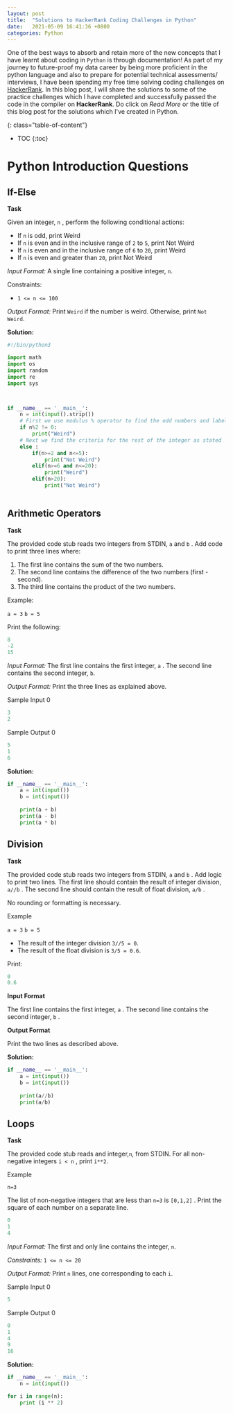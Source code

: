 ```yaml
---
layout: post
title:  "Solutions to HackerRank Coding Challenges in Python"
date:   2021-05-09 16:41:36 +0800
categories: Python
---
```


One of the best ways to absorb and retain more of the new concepts that I have learnt about coding in `Python` is through documentation! As part of my journey to future-proof my data career by being more proficient in the python language and also to prepare for potential technical assessments/ interviews, I have been spending my free time solving coding challenges on [HackerRank][hackerrank]. 
In this blog post, I will share the solutions to some of the practice challenges which I have completed and successfully passed the code in the compiler on **HackerRank**. Do click on *Read More* or the title of this blog post for the solutions which I've created in Python.

{: class="table-of-content"}
* TOC
{:toc}

# Python Introduction Questions

## If-Else

**Task**

Given an integer, `n` , perform the following conditional actions:

- If `n` is odd, print Weird
- If `n` is even and in the inclusive range of `2` to `5`, print Not Weird
- If `n` is even and in the inclusive range of `6` to `20`, print Weird
- If `n` is even and greater than `20`, print Not Weird

*Input Format:*
A single line containing a positive integer, `n`.

Constraints:
- `1 <= n <= 100 `

*Output Format:*
Print `Weird` if the number is weird. Otherwise, print `Not Weird`.


**Solution:**
```python
#!/bin/python3

import math
import os
import random
import re
import sys



if __name__ == '__main__':
    n = int(input().strip())
    # First we use modulus % operator to find the odd numbers and label them as 'Weird'. Odd numbers will return a remainder that is not zero.
    if n%2 != 0:
        print("Weird")
    # Next we find the criteria for the rest of the integer as stated
    else :
        if(n>=2 and n<=5):
            print("Not Weird")
        elif(n>=6 and n<=20):
            print("Weird")
        elif(n>20):
            print("Not Weird")
    
```

## Arithmetic Operators

**Task**

The provided code stub reads two integers from STDIN, `a` and `b` . Add code to print three lines where:

1. The first line contains the sum of the two numbers.
2. The second line contains the difference of the two numbers (first - second).
3. The third line contains the product of the two numbers.

Example:

`a = 3`
`b = 5`

Print the following:
```java
8
-2
15
```
*Input Format:*
The first line contains the first integer, `a` .
The second line contains the second integer, `b`.


*Output Format:*
Print the three lines as explained above.

Sample Input 0
```java
3
2
```
Sample Output 0
```java
5
1
6
```

**Solution:**
```python
if __name__ == '__main__':
    a = int(input())
    b = int(input())
    
    print(a + b)
    print(a - b)
    print(a * b)
```

## Division

**Task**

The provided code stub reads two integers from STDIN, `a` and `b` . Add logic to print two lines. The first line should contain the result of integer division, `a//b` . The second line should contain the result of float division,  `a/b` .

No rounding or formatting is necessary.

Example

`a = 3`
`b = 5 `

- The result of the integer division `3//5 = 0`.
- The result of the float division is `3/5 = 0.6`.

Print:
```java
0
0.6
```

**Input Format**

The first line contains the first integer, `a` .
The second line contains the second integer, `b` .

**Output Format**

Print the two lines as described above.

**Solution:**
```python
if __name__ == '__main__':
    a = int(input())
    b = int(input())
    
    print(a//b)
    print(a/b)
```

## Loops

**Task**

The provided code stub reads and integer,`n`, from STDIN. For all non-negative integers `i < n` , print `i**2`.

Example

`n=3`

The list of non-negative integers that are less than `n=3` is `[0,1,2]` . Print the square of each number on a separate line.
```java
0
1
4
```
*Input Format:* The first and only line contains the integer, `n`.

*Constraints:* `1 <= n <= 20`

*Output Format:* Print `n` lines, one corresponding to each `i`.

Sample Input 0
```java
5
```
Sample Output 0
```java
0
1
4
9
16
```

**Solution:**
```python
if __name__ == '__main__':
    n = int(input())

for i in range(n):
    print (i ** 2)
```

[hackerrank]: https://www.hackerrank.com/dashboard
